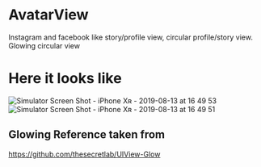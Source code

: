# AvatarView
Instagram and facebook like story/profile view, circular profile/story view.  Glowing circular view

# Here it looks like 
![Simulator Screen Shot - iPhone Xʀ - 2019-08-13 at 16 49 53](https://user-images.githubusercontent.com/21290914/62943066-b0570280-bdea-11e9-9eaa-d10395ceaa58.png)
![Simulator Screen Shot - iPhone Xʀ - 2019-08-13 at 16 49 51](https://user-images.githubusercontent.com/21290914/62943068-b0570280-bdea-11e9-982c-9bbf488bdfa0.png)


## Glowing Reference taken from 
https://github.com/thesecretlab/UIView-Glow

